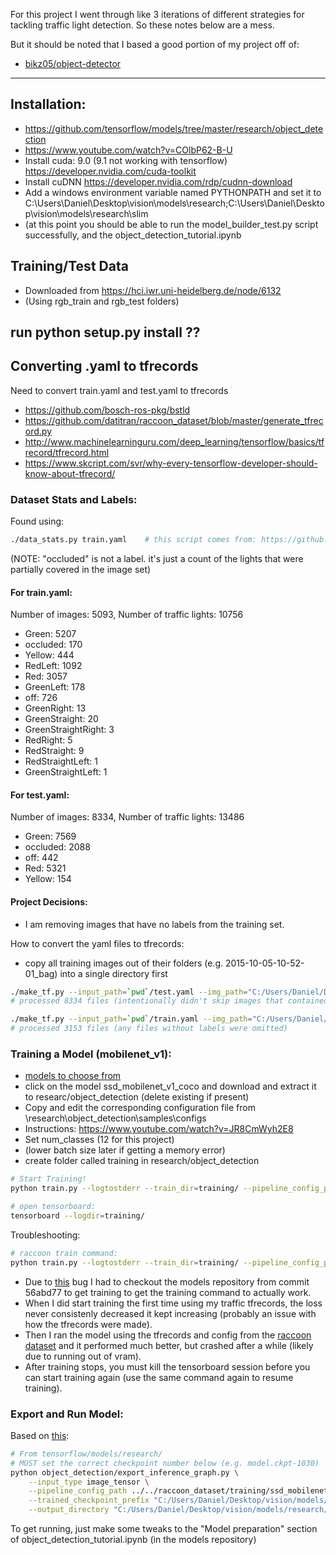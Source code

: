 For this project I went through like 3 iterations of different strategies for tackling traffic light detection.  So these notes below are a mess.

But it should be noted that I based a good portion of my project off of:
* [bikz05/object-detector](https://github.com/bikz05/object-detector)


---
## Installation:
* https://github.com/tensorflow/models/tree/master/research/object_detection
* https://www.youtube.com/watch?v=COlbP62-B-U
* Install cuda: 9.0 (9.1 not working with tensorflow) https://developer.nvidia.com/cuda-toolkit
* Install cuDNN https://developer.nvidia.com/rdp/cudnn-download
* Add a windows environment variable named PYTHONPATH and set it to C:\Users\Daniel\Desktop\vision\models\research;C:\Users\Daniel\Desktop\vision\models\research\slim
* (at this point you should be able to run the model_builder_test.py script successfully, and the object_detection_tutorial.ipynb

## Training/Test Data
* Downloaded from https://hci.iwr.uni-heidelberg.de/node/6132
* (Using rgb_train and rgb_test folders)

## run  python setup.py install ??

## Converting .yaml to tfrecords
Need to convert train.yaml and test.yaml to tfrecords
* https://github.com/bosch-ros-pkg/bstld
* https://github.com/datitran/raccoon_dataset/blob/master/generate_tfrecord.py
* http://www.machinelearninguru.com/deep_learning/tensorflow/basics/tfrecord/tfrecord.html
* https://www.skcript.com/svr/why-every-tensorflow-developer-should-know-about-tfrecord/

### Dataset Stats and Labels:
Found using:

````bash
./data_stats.py train.yaml    # this script comes from: https://github.com/bosch-ros-pkg/bstld
````
(NOTE: "occluded" is not a label. it's just a count of the lights that were partially covered in the image set)

#### For train.yaml:
Number of images: 5093, Number of traffic lights: 10756

* Green: 5207
* occluded: 170
* Yellow: 444
* RedLeft: 1092
* Red: 3057
* GreenLeft: 178
* off: 726
* GreenRight: 13
* GreenStraight: 20
* GreenStraightRight: 3
* RedRight: 5
* RedStraight: 9
* RedStraightLeft: 1
* GreenStraightLeft: 1


#### For test.yaml:
Number of images: 8334, Number of traffic lights: 13486

* Green: 7569
* occluded: 2088
* off: 442
* Red: 5321
* Yellow: 154

#### Project Decisions:
* I am removing images that have no labels from the training set.

How to convert the yaml files to tfrecords:
* copy all training images out of their folders (e.g. 2015-10-05-10-52-01_bag) into a single directory first
````bash
./make_tf.py --input_path=`pwd`/test.yaml --img_path="C:/Users/Daniel/Desktop/vision/data/rgb_test/test" --output_path=`pwd`/test.tfrecord
# processed 8334 files (intentionally didn't skip images that contained no labels)

./make_tf.py --input_path=`pwd`/train.yaml --img_path="C:/Users/Daniel/Desktop/vision/data/rgb_train/train" --output_path=`pwd`/train.tfrecord
# processed 3153 files (any files without labels were omitted)

````

### Training a Model (mobilenet_v1):
* [models to choose from](https://github.com/tensorflow/models/blob/master/research/object_detection/g3doc/detection_model_zoo.md)
* click on the model ssd_mobilenet_v1_coco and download and extract it to researc/object_detection (delete existing if present)
* Copy and edit the corresponding configuration file from \research\object_detection\samples\configs
* Instructions: https://www.youtube.com/watch?v=JR8CmWyh2E8
* Set num_classes (12 for this project)
* (lower batch size later if getting a memory error)
* create folder called training in research/object_detection

````bash
# Start Training!
python train.py --logtostderr --train_dir=training/ --pipeline_config_path=../../../traffic-lights/src/ssdlite_mobilenet_v1_coco.config

# open tensorboard:
tensorboard --logdir=training/
````

Troubleshooting:
````bash
# raccoon train command:
python train.py --logtostderr --train_dir=training/ --pipeline_config_path=../../../raccoon_dataset/training/ssd_mobilenet_v1_pets.config
````
* Due to [this](https://github.com/tensorflow/models/issues/3922) bug I had to checkout the models repository from commit 56abd77 to get training to get the training command to actually work.
* When I did start training the first time using my traffic tfrecords, the loss never consistenly decreased it kept increasing (probably an issue with how the tfrecords were made).
* Then I ran the model using the tfrecords and config from the [raccoon dataset](https://github.com/datitran/raccoon_dataset) and it performed much better, but crashed after a while (likely due to running out of vram).
* After training stops, you must kill the tensorboard session before you can start training again (use the same command again to resume training).


### Export and Run Model:
Based on [this](https://github.com/tensorflow/models/blob/master/research/object_detection/g3doc/exporting_models.md):
````bash
# From tensorflow/models/research/
# MUST set the correct checkpoint number below (e.g. model.ckpt-1030)
python object_detection/export_inference_graph.py \
    --input_type image_tensor \
    --pipeline_config_path ../../raccoon_dataset/training/ssd_mobilenet_v1_pets.config \
    --trained_checkpoint_prefix "C:/Users/Daniel/Desktop/vision/models/research/object_detection/training/model.ckpt-1030" \
    --output_directory "C:/Users/Daniel/Desktop/vision/models/research/object_detection/ssd_mobilenet_v1_coco_2017_11_17/raccoon"
````

To get running, just make some tweaks to the "Model preparation" section of object_detection_tutorial.ipynb (in the models repository)
